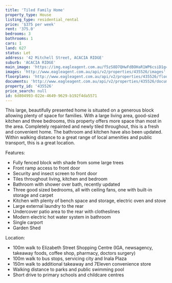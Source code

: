 ```yaml
---
title: 'Tiled Family Home'
property_type: House
listing_type: residential_rental
price: '$375 per week'
rent: '375.0'
bedrooms: 3
bathrooms: 1
cars: 1
land: 627
status: Let
address: '42 Mitchell Street, ACACIA RIDGE'
suburb: 'ACACIA RIDGE'
main_image: 'https://img.eagleagent.com.au/f5zS8D7QHwFdBOHaR1WP6csiD1g=/1280x854/smart/https://s3-us-west-2.amazonaws.com/eagleagent-orig/images/6825240/423774422-image-M.jpg'
images: 'http://www.eagleagent.com.au/api/v2/properties/435526/images'
floorplans: 'http://www.eagleagent.com.au/api/v2/properties/435526/floorplans'
documents: 'http://www.eagleagent.com.au/api/v2/properties/435526/documents'
property_id: '435526'
price_search: null
id: 6d804993-022e-4649-9629-b192f4da5571
---
```

This large, beautifully presented home is situated on a generous block allowing plenty of space for families. With a large living area, good-sized kitchen and three bedrooms, this property offers more space than most in the area. Completely repainted and newly tiled throughout, this is a fresh and convenient home. The bathroom and kitchen have also been updated. Within walking distance to a great range of local amenities and public transport, this is a great location.

Features:
*  Fully fenced block with shade from some large trees
*  Front ramp access to front door
*  Security and insect screen to front door
*  Tiles throughout living, kitchen and bedroom
*  Bathroom with shower over bath, recently updated
*  Three good sized bedrooms, all with ceiling fans, one with built-in storage and carpet
*  Kitchen with plenty of bench space and storage, electric oven and stove
*  Large external laundry to the rear
*  Undercover patio area to the rear with clotheslines
*  Modern electric hot water system in bathroom
*  Single carport
*  Garden Shed

Location:

*  100m walk to Elizabeth Street Shopping Centre (IGA, newsagency, takeaway foods, coffee shop, pharmacy, doctors surgery)
*  100m walk to bus stops, servicing city and Inala Plaza
*  150m walk to additional takeaway and 7Eleven convenience store
*  Walking distance to parks and public swimming pool
*  Short drive to primary schools and childcare centres